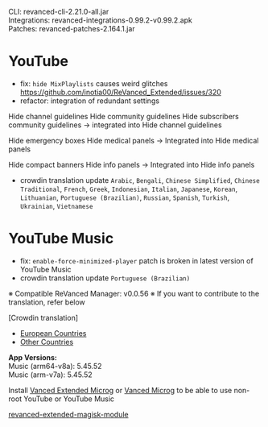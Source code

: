 CLI: revanced-cli-2.21.0-all.jar  
Integrations: revanced-integrations-0.99.2-v0.99.2.apk  
Patches: revanced-patches-2.164.1.jar  

YouTube
==
- fix: `hide MixPlaylists` causes weird glitches https://github.com/inotia00/ReVanced_Extended/issues/320
- refactor: integration of redundant settings

Hide channel guidelines
Hide community guidelines
Hide subscribers community guidelines
→ integrated into Hide channel guidelines

Hide emergency boxes
Hide medical panels
→ Integrated into Hide medical panels

Hide compact banners
Hide info panels
→ Integrated into Hide info panels

- crowdin translation update
`Arabic`, `Bengali`, `Chinese Simplified`, `Chinese Traditional`, `French`, `Greek`, `Indonesian`, `Italian`, `Japanese`, `Korean`, `Lithuanian`, `Portuguese (Brazilian)`, `Russian`, `Spanish`, `Turkish`, `Ukrainian`, `Vietnamese`


YouTube Music
==
- fix: `enable-force-minimized-player` patch is broken in latest version of YouTube Music
- crowdin translation update
`Portuguese (Brazilian)`


※ Compatible ReVanced Manager: v0.0.56
※ If you want to contribute to the translation, refer below

[Crowdin translation]
- [European Countries](https://crowdin.com/project/revancedextendedeu)
- [Other Countries](https://crowdin.com/project/revancedextended)
  
**App Versions:**  
Music (arm64-v8a): 5.45.52  
Music (arm-v7a): 5.45.52  

Install [Vanced Extended Microg](https://github.com/inotia00/VancedMicroG/releases) or [Vanced Microg](https://github.com/TeamVanced/VancedMicroG/releases) to be able to use non-root YouTube or YouTube Music  

[revanced-extended-magisk-module](https://github.com/MatadorProBr/revanced-extended-magisk-module)  
